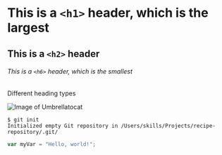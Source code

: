 # This is a `<h1>` header, which is the largest
## This is a `<h2>` header
###### This is a `<h6>` header, which is the smallest

Different heading types

![Image of Umbrellatocat](https://octodex.github.com/images/puddle_jumper_octodex.jpg) 

```
$ git init
Initialized empty Git repository in /Users/skills/Projects/recipe-repository/.git/
```
``` javascript
var myVar = "Hello, world!";
```
